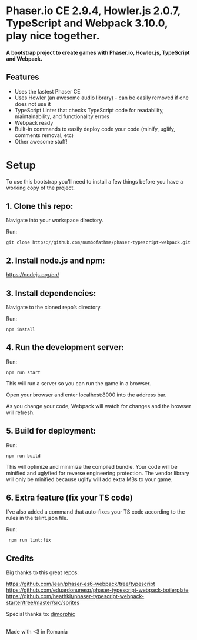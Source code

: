 # Phaser.io CE 2.9.4, Howler.js 2.0.7, TypeScript and Webpack 3.10.0, play nice together.
#### A bootstrap project to create games with Phaser.io, Howler.js, TypeScript and Webpack.

## Features
- Uses the lastest Phaser CE 
- Uses Howler (an awesome audio library) - can be easily removed if one does not use it
- TypeScript Linter that checks TypeScript code for readability, maintainability, and functionality errors
- Webpack ready
- Built-in commands to easily deploy code your code (minify, uglify, comments removal, etc)
- Other awesome stuff!

# Setup
To use this bootstrap you’ll need to install a few things before you have a working copy of the project.

## 1. Clone this repo:

Navigate into your workspace directory.

Run:

```git clone https://github.com/numbofathma/phaser-typescript-webpack.git```

## 2. Install node.js and npm:

https://nodejs.org/en/


## 3. Install dependencies:

Navigate to the cloned repo’s directory.

Run:

```npm install``` 

## 4. Run the development server:

Run:

```npm run start```

This will run a server so you can run the game in a browser.

Open your browser and enter localhost:8000 into the address bar.

As you change your code, Webpack will watch for changes and the browser will refresh.


## 5. Build for deployment:

Run:

```npm run build```

This will optimize and minimize the compiled bundle. Your code will be minified and uglyfied for reverse engineering protection.
The vendor library will only be minified because uglify will add extra MBs to your game.


## 6. Extra feature (fix your TS code)
I've also added a command that auto-fixes your TS code according to the rules in the tslint.json file.

Run:

``` npm run lint:fix```

## Credits
Big thanks to this great repos:

https://github.com/lean/phaser-es6-webpack/tree/typescript<br />
https://github.com/eduardonunesp/phaser-typescript-webpack-boilerplate<br />
https://github.com/heathkit/phaser-typescript-webpack-starter/tree/master/src/sprites

Special thanks to:
<a href="https://github.com/dimorphic/" target="_blank" title="dimorphic's Profile">dimorphic</a>

<br />
Made with <3 in Romania 
